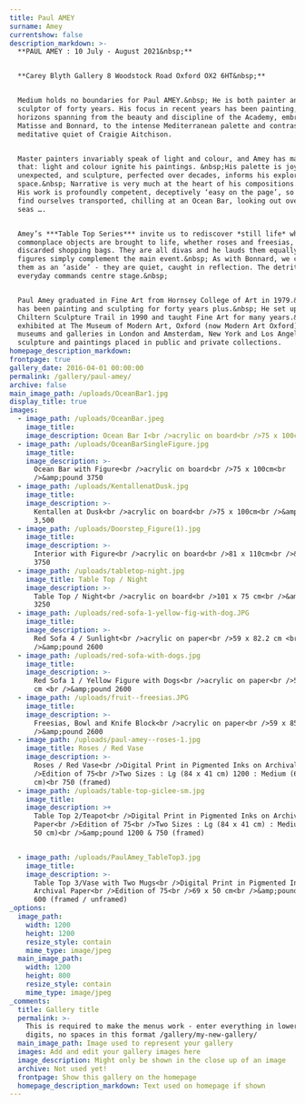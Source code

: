 ```yaml
---
title: Paul AMEY
surname: Amey
currentshow: false
description_markdown: >-
  **PAUL AMEY : 10 July - August 2021&nbsp;**


  **Carey Blyth Gallery 8 Woodstock Road Oxford OX2 6HT&nbsp;**


  Medium holds no boundaries for Paul AMEY.&nbsp; He is both painter and
  sculptor of forty years. His focus in recent years has been painting, his
  horizons spanning from the beauty and discipline of the Academy, embracing
  Matisse and Bonnard, to the intense Mediterranean palette and contrasting
  meditative quiet of Craigie Aitchison.


  Master painters invariably speak of light and colour, and Amey has mastered
  that: light and colour ignite his paintings. &nbsp;His palette is joyous,
  unexpected, and sculpture, perfected over decades, informs his exploration of
  space.&nbsp; Narrative is very much at the heart of his compositions.&nbsp;
  His work is profoundly competent, deceptively ‘easy on the page’, so that we
  find ourselves transported, chilling at an Ocean Bar, looking out over azure
  seas ….


  Amey’s ***Table Top Series*** invite us to rediscover *still life* where
  commonplace objects are brought to life, whether roses and freesias, or
  discarded shopping bags. They are all divas and he lauds them equally. His
  figures simply complement the main event.&nbsp; As with Bonnard, we come upon
  them as an ‘aside’ - they are quiet, caught in reflection. The detritus of the
  everyday commands centre stage.&nbsp;


  Paul Amey graduated in Fine Art from Hornsey College of Art in 1979.&nbsp; He
  has been painting and sculpting for forty years plus.&nbsp; He set up the
  Chiltern Sculpture Trail in 1990 and taught Fine Art for many years.&nbsp; He
  exhibited at The Museum of Modern Art, Oxford (now Modern Art Oxford) and
  museums and galleries in London and Amsterdam, New York and Los Angeles with
  sculpture and paintings placed in public and private collections.
homepage_description_markdown:
frontpage: true
gallery_date: 2016-04-01 00:00:00
permalink: /gallery/paul-amey/
archive: false
main_image_path: /uploads/OceanBar1.jpg
display_title: true
images:
  - image_path: /uploads/OceanBar.jpeg
    image_title:
    image_description: Ocean Bar I<br />acrylic on board<br />75 x 100cm<br />&amp;pound 3750
  - image_path: /uploads/OceanBarSingleFigure.jpg
    image_title:
    image_description: >-
      Ocean Bar with Figure<br />acrylic on board<br />75 x 100cm<br
      />&amp;pound 3750
  - image_path: /uploads/KentallenatDusk.jpg
    image_title:
    image_description: >-
      Kentallen at Dusk<br />acrylic on board<br />75 x 100cm<br />&amp;pound
      3,500
  - image_path: /uploads/Doorstep_Figure(1).jpg
    image_title:
    image_description: >-
      Interior with Figure<br />acrylic on board<br />81 x 110cm<br />&amp;pound
      3750
  - image_path: /uploads/tabletop-night.jpg
    image_title: Table Top / Night
    image_description: >-
      Table Top / Night<br />acrylic on board<br />101 x 75 cm<br />&amp;pound
      3250
  - image_path: /uploads/red-sofa-1-yellow-fig-with-dog.JPG
    image_title:
    image_description: >-
      Red Sofa 4 / Sunlight<br />acrylic on paper<br />59 x 82.2 cm <br
      />&amp;pound 2600
  - image_path: /uploads/red-sofa-with-dogs.jpg
    image_title:
    image_description: >-
      Red Sofa 1 / Yellow Figure with Dogs<br />acrylic on paper<br />59 x 82.2
      cm <br />&amp;pound 2600
  - image_path: /uploads/fruit--freesias.JPG
    image_title:
    image_description: >-
      Freesias, Bowl and Knife Block<br />acrylic on paper<br />59 x 85<br
      />&amp;pound 2600
  - image_path: /uploads/paul-amey--roses-1.jpg
    image_title: Roses / Red Vase
    image_description: >-
      Roses / Red Vase<br />Digital Print in Pigmented Inks on Archival Paper<br
      />Edition of 75<br />Two Sizes : Lg (84 x 41 cm) 1200 : Medium (69 x 50
      cm)<br 750 (framed)
  - image_path: /uploads/table-top-giclee-sm.jpg
    image_title:
    image_description: >+
      Table Top 2/Teapot<br />Digital Print in Pigmented Inks on Archival
      Paper<br />Edition of 75<br />Two Sizes : Lg (84 x 41 cm) : Medium (69 x
      50 cm)<br />&amp;pound 1200 & 750 (framed) 


  - image_path: /uploads/PaulAmey_TableTop3.jpg
    image_title:
    image_description: >-
      Table Top 3/Vase with Two Mugs<br />Digital Print in Pigmented Inks on
      Archival Paper<br />Edition of 75<br />69 x 50 cm<br />&amp;pound 750 /
      600 (framed / unframed)
_options:
  image_path:
    width: 1200
    height: 1200
    resize_style: contain
    mime_type: image/jpeg
  main_image_path:
    width: 1200
    height: 800
    resize_style: contain
    mime_type: image/jpeg
_comments:
  title: Gallery title
  permalink: >-
    This is required to make the menus work - enter everything in lower case, no
    digits, no spaces in this format /gallery/my-new-gallery/
  main_image_path: Image used to represent your gallery
  images: Add and edit your gallery images here
  image_description: Might only be shown in the close up of an image
  archive: Not used yet!
  frontpage: Show this gallery on the homepage
  homepage_description_markdown: Text used on homepage if shown
---
```


